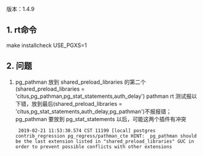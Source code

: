 版本：1.4.9

## 1. rt命令
make installcheck USE_PGXS=1

## 2. 问题

1. pg\_pathman 放到 shared\_preload\_libraries 的第二个(shared\_preload\_libraries = 'citus,pg_pathman,pg_stat_statements,auth_delay') pathman rt 测试报以下错，放到最后(shared\_preload\_libraries = 'citus,pg_stat_statements,auth_delay,pg_pathman')不报报错； pg_pathman 要放到 pg_stat_statements 以后，可能这两个插件有冲突

		2019-02-21 11:53:30.574 CST 11199 [local] postgres contrib_regression pg_regress/pathman_cte HINT:  pg_pathman should be the last extension listed in "shared_preload_libraries" GUC in order to prevent possible conflicts with other extensions 
